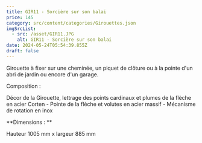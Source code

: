 ```yaml
---
title: GIR11 - Sorcière sur son balai
price: 145
category: src/content/categories/Girouettes.json
imgSrcList:
  - src: /asset/GIR11.JPG
    alt: GIR11 - Sorcière sur son balai
date: 2024-05-24T05:54:39.855Z
draft: false
---
```


Girouette à fixer sur une cheminée, un piquet de clôture ou à la pointe d'un abri de jardin ou encore d'un garage. 

Composition : 

Décor de la Girouette, lettrage des points cardinaux et plumes de la flèche en acier Corten - Pointe de la flèche et volutes en acier massif - Mécanisme de rotation en inox

**Dimensions : **

Hauteur 1005 mm x largeur 885 mm
